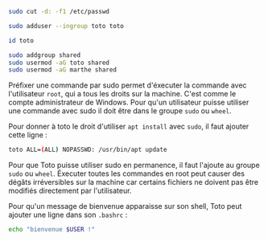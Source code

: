 ```sh 
sudo cut -d: -f1 /etc/passwd
```

```sh 
sudo adduser --ingroup toto toto
```

```sh
id toto
```

```sh 
sudo addgroup shared
sudo usermod -aG toto shared
sudo usermod -aG marthe shared 
```
Préfixer une commande par sudo permet d'éxecuter la commande avec l'utilisateur `root`, qui a tous les droits sur la machine. C'est comme le compte administrateur de Windows.
Pour qu'un utilisateur puisse utiliser une commande avec sudo il doit être dans le groupe `sudo` ou `wheel`.

Pour donner à toto le droit d'utiliser `apt install` avec `sudo`, il faut ajouter cette ligne :
```sh 
toto ALL=(ALL) NOPASSWD: /usr/bin/apt update
```

Pour que Toto puisse utiliser sudo en permanence, il faut l'ajoute au groupe `sudo` ou `wheel`.
Éxecuter toutes les commandes en root peut causer des dégâts irréversibles sur la machine car certains fichiers ne doivent pas être modifiés directement par l'utilisateur.

Pour qu'un message de bienvenue apparaisse sur son shell, Toto peut ajouter une ligne dans son `.bashrc` :
```sh 
echo "bienvenue $USER !" 
```


